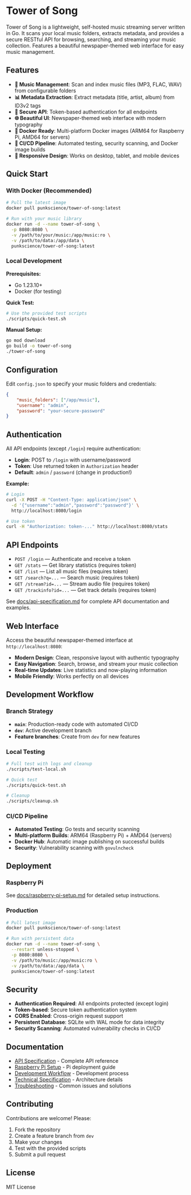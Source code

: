 # Tower of Song

Tower of Song is a lightweight, self-hosted music streaming server written in Go. It scans your local music folders, extracts metadata, and provides a secure RESTful API for browsing, searching, and streaming your music collection. Features a beautiful newspaper-themed web interface for easy music management.

## Features

- **🎵 Music Management**: Scan and index music files (MP3, FLAC, WAV) from configurable folders
- **📊 Metadata Extraction**: Extract metadata (title, artist, album) from ID3v2 tags
- **🔐 Secure API**: Token-based authentication for all endpoints
- **🌐 Beautiful UI**: Newspaper-themed web interface with modern typography
- **🐳 Docker Ready**: Multi-platform Docker images (ARM64 for Raspberry Pi, AMD64 for servers)
- **🔄 CI/CD Pipeline**: Automated testing, security scanning, and Docker image builds
- **📱 Responsive Design**: Works on desktop, tablet, and mobile devices

## Quick Start

### With Docker (Recommended)

```bash
# Pull the latest image
docker pull punkscience/tower-of-song:latest

# Run with your music library
docker run -d --name tower-of-song \
  -p 8080:8080 \
  -v /path/to/your/music:/app/music:ro \
  -v /path/to/data:/app/data \
  punkscience/tower-of-song:latest
```

### Local Development

**Prerequisites:**
- Go 1.23.10+
- Docker (for testing)

**Quick Test:**
```bash
# Use the provided test scripts
./scripts/quick-test.sh
```

**Manual Setup:**
```bash
go mod download
go build -o tower-of-song
./tower-of-song
```

## Configuration

Edit `config.json` to specify your music folders and credentials:
```json
{
    "music_folders": ["/app/music"],
    "username": "admin",
    "password": "your-secure-password"
}
```

## Authentication

All API endpoints (except `/login`) require authentication:
- **Login**: POST to `/login` with username/password
- **Token**: Use returned token in `Authorization` header
- **Default**: `admin` / `password` (change in production!)

**Example:**
```bash
# Login
curl -X POST -H "Content-Type: application/json" \
  -d '{"username":"admin","password":"password"}' \
  http://localhost:8080/login

# Use token
curl -H "Authorization: token-..." http://localhost:8080/stats
```

## API Endpoints

- `POST /login` — Authenticate and receive a token
- `GET /stats` — Get library statistics (requires token)
- `GET /list` — List all music files (requires token)
- `GET /search?q=...` — Search music (requires token)
- `GET /stream?id=...` — Stream audio file (requires token)
- `GET /trackinfo?id=...` — Get track details (requires token)

See [docs/api-specification.md](docs/api-specification.md) for complete API documentation and examples.

## Web Interface

Access the beautiful newspaper-themed interface at `http://localhost:8080`:
- **Modern Design**: Clean, responsive layout with authentic typography
- **Easy Navigation**: Search, browse, and stream your music collection
- **Real-time Updates**: Live statistics and now-playing information
- **Mobile Friendly**: Works perfectly on all devices

## Development Workflow

### Branch Strategy
- **`main`**: Production-ready code with automated CI/CD
- **`dev`**: Active development branch
- **Feature branches**: Create from `dev` for new features

### Local Testing
```bash
# Full test with logs and cleanup
./scripts/test-local.sh

# Quick test
./scripts/quick-test.sh

# Cleanup
./scripts/cleanup.sh
```

### CI/CD Pipeline
- **Automated Testing**: Go tests and security scanning
- **Multi-platform Builds**: ARM64 (Raspberry Pi) + AMD64 (servers)
- **Docker Hub**: Automatic image publishing on successful builds
- **Security**: Vulnerability scanning with `govulncheck`

## Deployment

### Raspberry Pi
See [docs/raspberry-pi-setup.md](docs/raspberry-pi-setup.md) for detailed setup instructions.

### Production
```bash
# Pull latest image
docker pull punkscience/tower-of-song:latest

# Run with persistent data
docker run -d --name tower-of-song \
  --restart unless-stopped \
  -p 8080:8080 \
  -v /path/to/music:/app/music:ro \
  -v /path/to/data:/app/data \
  punkscience/tower-of-song:latest
```

## Security

- **Authentication Required**: All endpoints protected (except login)
- **Token-based**: Secure token authentication system
- **CORS Enabled**: Cross-origin request support
- **Persistent Database**: SQLite with WAL mode for data integrity
- **Security Scanning**: Automated vulnerability checks in CI/CD

## Documentation

- [API Specification](docs/api-specification.md) - Complete API reference
- [Raspberry Pi Setup](docs/raspberry-pi-setup.md) - Pi deployment guide
- [Development Workflow](docs/development-workflow.md) - Development process
- [Technical Specification](docs/tech-specification.md) - Architecture details
- [Troubleshooting](docs/troubleshooting.md) - Common issues and solutions

## Contributing

Contributions are welcome! Please:
1. Fork the repository
2. Create a feature branch from `dev`
3. Make your changes
4. Test with the provided scripts
5. Submit a pull request

## License

MIT License 